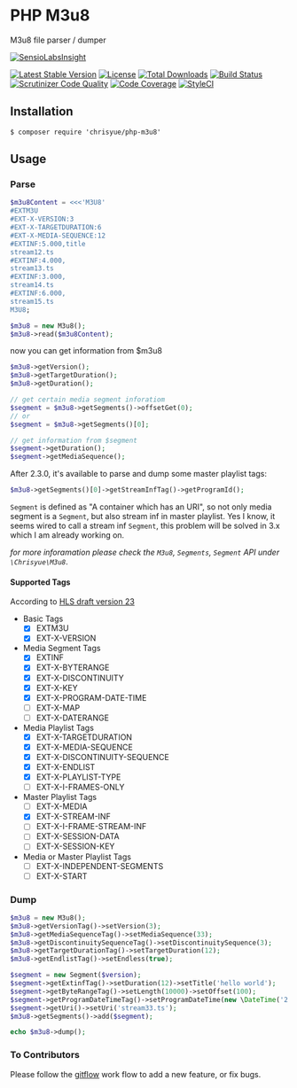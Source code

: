PHP M3u8
========

M3u8 file parser / dumper

[![SensioLabsInsight](https://insight.sensiolabs.com/projects/f04296f1-1621-4af0-8346-fd3379f34a5a/big.png)](https://insight.sensiolabs.com/projects/f04296f1-1621-4af0-8346-fd3379f34a5a)

[![Latest Stable Version](https://poser.pugx.org/chrisyue/php-m3u8/v/stable)](https://packagist.org/packages/chrisyue/php-m3u8)
[![License](https://poser.pugx.org/chrisyue/php-m3u8/license)](https://packagist.org/packages/chrisyue/php-m3u8)
[![Total Downloads](https://poser.pugx.org/chrisyue/php-m3u8/downloads)](https://packagist.org/packages/chrisyue/php-m3u8)
[![Build Status](https://travis-ci.org/chrisyue/php-m3u8.svg?branch=develop)](https://travis-ci.org/chrisyue/php-m3u8)
[![Scrutinizer Code Quality](https://scrutinizer-ci.com/g/chrisyue/php-m3u8/badges/quality-score.png?b=develop)](https://scrutinizer-ci.com/g/chrisyue/php-m3u8/?branch=develop)
[![Code Coverage](https://scrutinizer-ci.com/g/chrisyue/php-m3u8/badges/coverage.png?b=develop)](https://scrutinizer-ci.com/g/chrisyue/php-m3u8/?branch=develop)
[![StyleCI](https://styleci.io/repos/52257600/shield)](https://styleci.io/repos/52257600)

Installation
------------

```
$ composer require 'chrisyue/php-m3u8'
```

Usage
-----

### Parse

```php
$m3u8Content = <<<'M3U8'
#EXTM3U
#EXT-X-VERSION:3
#EXT-X-TARGETDURATION:6
#EXT-X-MEDIA-SEQUENCE:12
#EXTINF:5.000,title
stream12.ts
#EXTINF:4.000,
stream13.ts
#EXTINF:3.000,
stream14.ts
#EXTINF:6.000,
stream15.ts
M3U8;

$m3u8 = new M3u8();
$m3u8->read($m3u8Content);
```

now you can get information from $m3u8

```php
$m3u8->getVersion();
$m3u8->getTargetDuration();
$m3u8->getDuration();

// get certain media segment inforatiom
$segment = $m3u8->getSegments()->offsetGet(0);
// or
$segment = $m3u8->getSegments()[0];

// get information from $segment
$segment->getDuration();
$segment->getMediaSequence();
```

After 2.3.0, it's available to parse and dump some master playlist tags:

```php
$m3u8->getSegments()[0]->getStreamInfTag()->getProgramId();
```

`Segment` is defined as "A container which has an URI", so not only media segment is a `Segment`,
but also stream inf in master playlist. Yes I know, it seems wired to call a stream inf `Segment`,
this problem will be solved in 3.x which I am already working on.

*for more inforamation please check the `M3u8`, `Segments`, `Segment` API under `\Chrisyue\M3u8`*.

#### Supported Tags

According to [HLS draft version 23](https://tools.ietf.org/html/draft-pantos-http-live-streaming-23)

* Basic Tags
    - [x] EXTM3U
    - [x] EXT-X-VERSION
* Media Segment Tags
    - [x] EXTINF
    - [x] EXT-X-BYTERANGE
    - [x] EXT-X-DISCONTINUITY
    - [x] EXT-X-KEY
    - [x] EXT-X-PROGRAM-DATE-TIME
    - [ ] EXT-X-MAP
    - [ ] EXT-X-DATERANGE
* Media Playlist Tags
    - [x] EXT-X-TARGETDURATION
    - [x] EXT-X-MEDIA-SEQUENCE
    - [x] EXT-X-DISCONTINUITY-SEQUENCE
    - [x] EXT-X-ENDLIST
    - [x] EXT-X-PLAYLIST-TYPE
    - [ ] EXT-X-I-FRAMES-ONLY
* Master Playlist Tags
    - [ ] EXT-X-MEDIA
    - [x] EXT-X-STREAM-INF
    - [ ] EXT-X-I-FRAME-STREAM-INF
    - [ ] EXT-X-SESSION-DATA
    - [ ] EXT-X-SESSION-KEY
* Media or Master Playlist Tags
    - [ ] EXT-X-INDEPENDENT-SEGMENTS
    - [ ] EXT-X-START

### Dump

```php
$m3u8 = new M3u8();
$m3u8->getVersionTag()->setVersion(3);
$m3u8->getMediaSequenceTag()->setMediaSequence(33);
$m3u8->getDiscontinuitySequenceTag()->setDiscontinuitySequence(3);
$m3u8->getTargetDurationTag()->setTargetDuration(12);
$m3u8->getEndlistTag()->setEndless(true);

$segment = new Segment($version);
$segment->getExtinfTag()->setDuration(12)->setTitle('hello world');
$segment->getByteRangeTag()->setLength(10000)->setOffset(100);
$segment->getProgramDateTimeTag()->setProgramDateTime(new \DateTime('2:00 pm'));
$segment->getUri()->setUri('stream33.ts');
$m3u8->getSegments()->add($segment);

echo $m3u8->dump();
```

### To Contributors

Please follow the [gitflow](http://nvie.com/posts/a-successful-git-branching-model/) work flow
to add a new feature, or fix bugs.
